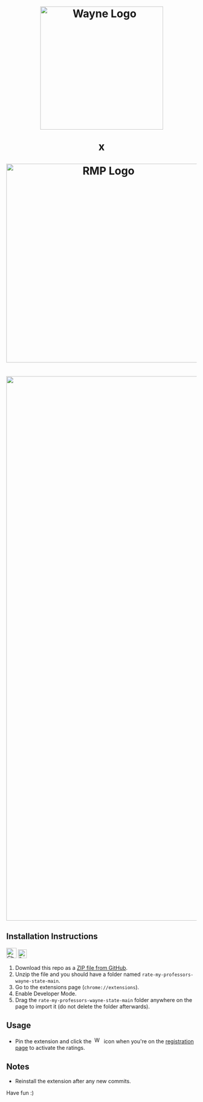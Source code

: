   <h1 align="center">
  <img width="325" alt="Wayne Logo" src="https://user-images.githubusercontent.com/66044327/141021233-e536ecdd-7b7a-4142-b560-15a5acd71abb.png">
<br><p align="center">x</p>
  <img width="525" alt="RMP Logo" src="https://user-images.githubusercontent.com/66044327/141022964-baf62988-3773-4067-a388-83281ffb7b7e.png">
   </h1>

<p align="center">
<br><img width="1437" alt="Demo" src="https://user-images.githubusercontent.com/66044327/141030735-5749b61f-f1f9-43a6-a75d-cc80591e8dee.png">
 <p>
   
## Installation Instructions
<img width="27" alt="Chrome" src="https://user-images.githubusercontent.com/66044327/141031928-67618d5b-b752-4e45-800e-c83043bf2abf.png">&nbsp;<img width="23" alt="Brave" src="https://user-images.githubusercontent.com/66044327/141031924-8b1474c1-e4ba-4a15-a18f-c03b07c3dd7b.png">
1. Download this repo as a [ZIP file from GitHub](https://github.com/AdvaitPaliwal/rate-my-professor-wayne-state/archive/refs/heads/main.zip).
1. Unzip the file and you should have a folder named `rate-my-professors-wayne-state-main`.
1. Go to the extensions page (`chrome://extensions`).
1. Enable Developer Mode.
1. Drag the `rate-my-professors-wayne-state-main` folder anywhere on the page to import it (do not delete the folder afterwards).

## Usage
* Pin the extension and click the&nbsp;&nbsp;<img width="17" alt="Wayne" src="https://user-images.githubusercontent.com/66044327/141031137-907370ae-2254-43b7-a828-c03291824ea6.png">&nbsp;&nbsp;icon when you're on the [registration page](https://registration.wayne.edu/StudentRegistrationSsb/ssb/classRegistration/classRegistration) to activate the ratings.

## Notes
* Reinstall the extension after any new commits.
   
Have fun :)

